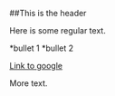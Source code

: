 ##This is the header

Here is some regular text.

*bullet 1
*bullet 2

[Link to google](http://www.google.com)

More text.